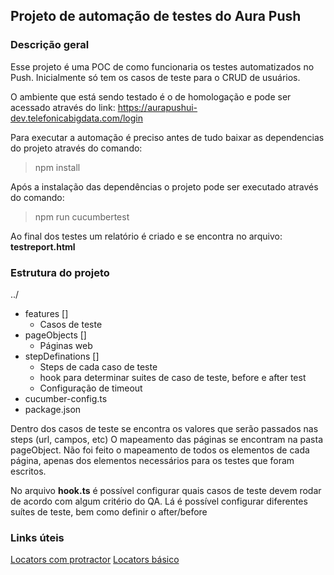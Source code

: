 ## Projeto de automação de testes do Aura Push

### Descrição geral

Esse projeto é uma POC de como funcionaria os testes automatizados no Push.
Inicialmente só tem os casos de teste para o CRUD de usuários.

O ambiente que está sendo testado é o de homologação e pode ser acessado
através do link: https://aurapushui-dev.telefonicabigdata.com/login

Para executar a automação é preciso antes de tudo baixar as dependencias
do projeto através do comando:
> npm install

Após a instalação das dependências o projeto pode ser executado através do comando:
> npm run cucumbertest

Ao final dos testes um relatório é criado e se encontra no arquivo: **testreport.html**

### Estrutura do projeto

../
- features []
    - Casos de teste
- pageObjects []
    - Páginas web
- stepDefinations []
    - Steps de cada caso de teste
    - hook para determinar suites de caso de teste, before e after test
    - Configuração de timeout
- cucumber-config.ts
- package.json

Dentro dos casos de teste se encontra os valores que serão passados nas steps (url, campos, etc)
O mapeamento das páginas se encontram na pasta pageObject. Não foi feito o mapeamento de todos os
elementos de cada página, apenas dos elementos necessários para os testes que foram escritos.

No arquivo **hook.ts** é possível configurar quais casos de teste devem rodar de acordo com algum
critério do QA. Lá é possível configurar diferentes suítes de teste, bem como definir o after/before

### Links úteis

[Locators com protractor](https://www.lambdatest.com/blog/selenium-locators-in-protractor/)
[Locators básico](https://medium.com/appgambit/protractor-e2e-testing-locator-and-action-397eecd83eb1)


